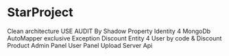 # StarProject
Clean architecture
USE AUDIT By Shadow Property
Identity 4
MongoDb
AutoMapper
exclusive Exception
Discount Entity 4 User by code & Discount Product
Admin Panel
User Panel
Upload Server Api



